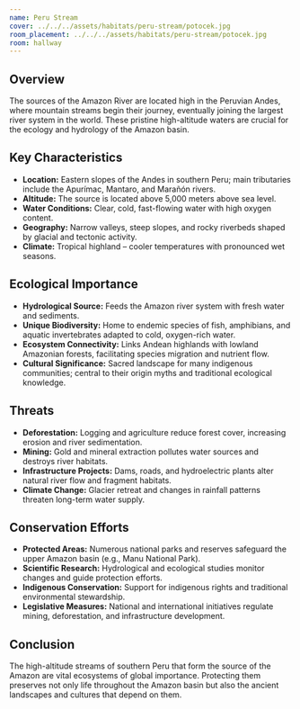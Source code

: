```yaml
---
name: Peru Stream
cover: ../../../assets/habitats/peru-stream/potocek.jpg
room_placement: ../../../assets/habitats/peru-stream/potocek.jpg
room: hallway
---
```

## Overview
The sources of the Amazon River are located high in the Peruvian Andes, where mountain streams begin their journey, eventually joining the largest river system in the world. These pristine high-altitude waters are crucial for the ecology and hydrology of the Amazon basin.

## Key Characteristics
- **Location:** Eastern slopes of the Andes in southern Peru; main tributaries include the Apurímac, Mantaro, and Marañón rivers.
- **Altitude:** The source is located above 5,000 meters above sea level.
- **Water Conditions:** Clear, cold, fast-flowing water with high oxygen content.
- **Geography:** Narrow valleys, steep slopes, and rocky riverbeds shaped by glacial and tectonic activity.
- **Climate:** Tropical highland – cooler temperatures with pronounced wet seasons.

## Ecological Importance
- **Hydrological Source:** Feeds the Amazon river system with fresh water and sediments.
- **Unique Biodiversity:** Home to endemic species of fish, amphibians, and aquatic invertebrates adapted to cold, oxygen-rich water.
- **Ecosystem Connectivity:** Links Andean highlands with lowland Amazonian forests, facilitating species migration and nutrient flow.
- **Cultural Significance:** Sacred landscape for many indigenous communities; central to their origin myths and traditional ecological knowledge.

## Threats
- **Deforestation:** Logging and agriculture reduce forest cover, increasing erosion and river sedimentation.
- **Mining:** Gold and mineral extraction pollutes water sources and destroys river habitats.
- **Infrastructure Projects:** Dams, roads, and hydroelectric plants alter natural river flow and fragment habitats.
- **Climate Change:** Glacier retreat and changes in rainfall patterns threaten long-term water supply.

## Conservation Efforts
- **Protected Areas:** Numerous national parks and reserves safeguard the upper Amazon basin (e.g., Manu National Park).
- **Scientific Research:** Hydrological and ecological studies monitor changes and guide protection efforts.
- **Indigenous Conservation:** Support for indigenous rights and traditional environmental stewardship.
- **Legislative Measures:** National and international initiatives regulate mining, deforestation, and infrastructure development.

## Conclusion
The high-altitude streams of southern Peru that form the source of the Amazon are vital ecosystems of global importance. Protecting them preserves not only life throughout the Amazon basin but also the ancient landscapes and cultures that depend on them.

